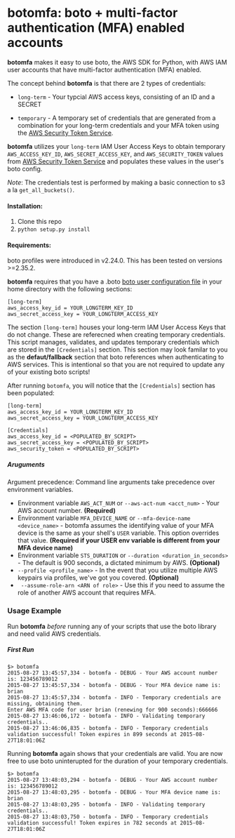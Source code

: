 
# botomfa: boto + multi-factor authentication (MFA) enabled accounts


**botomfa** makes it easy to use boto, the AWS SDK for Python, with AWS IAM user accounts that have multi-factor authentication (MFA) enabled.

The concept behind **botomfa** is that there are 2 types of credentials:

* `long-term` - Your typcial AWS access keys, consisting of an ID and a SECRET

* `temporary` - A temporary set of credentials that are generated from a combination for your long-term credentials and your MFA token using the [AWS Security Token Service](http://docs.aws.amazon.com/STS/latest/APIReference/Welcome.html).

**botomfa** utilizes your `long-term` IAM User Access Keys to obtain temporary ``AWS_ACCESS_KEY_ID``, ``AWS_SECRET_ACCESS_KEY``, and ``AWS_SECURITY_TOKEN``  values from [AWS Security Token Service](http://docs.aws.amazon.com/STS/latest/APIReference/Welcome.html) and populates these values in the user's boto config.

*Note*: The credentials test is performed by making a basic connection to s3 a la ``get_all_buckets()``.


#### Installation:

1. Clone this repo
2. `python setup.py install`
 


#### Requirements:

boto profiles were introduced in v2.24.0. This has been tested on versions >=2.35.2.


**botomfa** requires that you have a .boto [boto user configuration file](http://boto.readthedocs.org/en/latest/boto_config_tut.html) in your home directory with the following sections:

```
[long-term]
aws_access_key_id = YOUR_LONGTERM_KEY_ID
aws_secret_access_key = YOUR_LONGTERM_ACCESS_KEY

```

The section ``[long-term]`` houses your long-term IAM User Access Keys
that do not change. These are referecned when creating temporary credentials.
This script manages, validates, and updates temporary credentials which are stored in the ``[Credentials]`` section. This section may look familar to you as the **defaut/fallback** section that boto references when authenticating to AWS services. This is intentional so that you are not required to update any of your existing boto scripts!

After running `botomfa`, you will notice that the `[Credentials]` section has been populated:

```
[long-term]
aws_access_key_id = YOUR_LONGTERM_KEY_ID
aws_secret_access_key = YOUR_LONGTERM_ACCESS_KEY

[Credentials]
aws_access_key_id = <POPULATED_BY_SCRIPT>
aws_secret_access_key = <POPULATED_BY_SCRIPT>
aws_security_token = <POPULATED_BY_SCRIPT>
```

##### Aruguments

Argument precedence: Command line arguments take precedence over environment variables. 

* Environment variable `AWS_ACT_NUM` or `--aws-act-num <acct_num>` - Your AWS account number. **(Required)**
* Environment variable `MFA_DEVICE_NAME` or `--mfa-device-name <device_name>` -  botomfa assumes the identifying value of your MFA device is the same as your shell's ``USER`` variable. This option overrides that value. **(Required if your USER env variable is different from your MFA device name)**
* Environment variable `STS_DURATION` or `--duration <duration_in_seconds>` - The default is 900 seconds, a dictated minimum by AWS. **(Optional)**
* `--profile <profile_name>` - In the event that you utilize multiple AWS keypairs via profiles, we've got you covered. **(Optional)**
* ` --assume-role-arn <ARN of role>` - Use this if you need to assume the role of another AWS account that requires MFA.

### Usage Example

Run **botomfa** *before* running any of your scripts that use the boto library and need valid AWS credentials. 

##### First Run
```
$> botomfa
2015-08-27 13:45:57,334 - botomfa - DEBUG - Your AWS account number is: 123456789012
2015-08-27 13:45:57,334 - botomfa - DEBUG - Your MFA device name is: brian
2015-08-27 13:45:57,334 - botomfa - INFO - Temporary credentials are missing, obtaining them.
Enter AWS MFA code for user brian (renewing for 900 seconds):666666
2015-08-27 13:46:06,172 - botomfa - INFO - Validating temporary credentials..
2015-08-27 13:46:06,835 - botomfa - INFO - Temporary credentials validation successful! Token expires in 899 seconds at 2015-08-27T18:01:06Z
```

Running **botomfa** again shows that your credentials are valid. You are now free to use boto uninterupted for the duration of your temporary credentials.

```
$> botomfa
2015-08-27 13:48:03,294 - botomfa - DEBUG - Your AWS account number is: 123456789012
2015-08-27 13:48:03,295 - botomfa - DEBUG - Your MFA device name is: brian
2015-08-27 13:48:03,295 - botomfa - INFO - Validating temporary credentials..
2015-08-27 13:48:03,750 - botomfa - INFO - Temporary credentials validation successful! Token expires in 782 seconds at 2015-08-27T18:01:06Z
```

